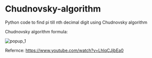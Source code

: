 # Chudnovsky-algorithm
Python code to find pi till nth decimal digit using Chudnovsky algorithm

Chudnovsky algorithm formula:

![popup_1](https://user-images.githubusercontent.com/111358462/224483875-14de6fa5-327a-4c9c-95d6-54cee7a799f8.png)

Refernce: https://www.youtube.com/watch?v=LhlqCJjbEa0
